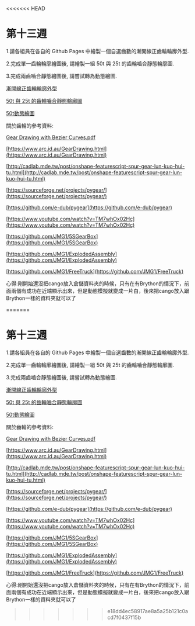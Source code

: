 <<<<<<< HEAD
# 第十三週

1.請各組員在各自的 Github Pages 中繪製一個自選齒數的漸開線正齒輪輪廓外型.

2.完成單一齒輪輪廓繪圖後, 請繪製一組 50t 與 25t 的齒輪嚙合靜態輪廓圖.

3.完成兩齒嚙合靜態繪圖後, 請嘗試轉為動態繪圖.

[漸開線正齒輪輪廓外型](https://s40523146.github.io/cd2018/blog/jian-kai-xian-zheng-chi-lun-lun-kuo-wai-xing.html)

[50t 與 25t 的齒輪嚙合靜態輪廓圖](https://s40523146.github.io/cd2018/blog/50t-yu-25t-de-chi-lun-nie-he-jing-tai-lun-kuo-tu.html)

[50t動態繪圖](https://s40523146.github.io/cd2018/blog/dong-tai-hui-tu.html)

關於齒輪的參考資料:

[Gear Drawing with Bezier Curves.pdf](https://github.com/mdecourse/cd2018/files/2022843/Gear.Drawing.with.Bezier.Curves.pdf)

[https://www.arc.id.au/GearDrawing.html](https://www.arc.id.au/GearDrawing.html)

[http://cadlab.mde.tw/post/onshape-featurescript-spur-gear-lun-kuo-hui-tu.html](http://cadlab.mde.tw/post/onshape-featurescript-spur-gear-lun-kuo-hui-tu.html)

[https://sourceforge.net/projects/pygear/](https://sourceforge.net/projects/pygear/)

[https://github.com/e-dub/pygear](https://github.com/e-dub/pygear)

[https://www.youtube.com/watch?v=TM7whOx02Hc](https://www.youtube.com/watch?v=TM7whOx02Hc)

[https://github.com/JMG1/5SGearBox](https://github.com/JMG1/5SGearBox)

[https://github.com/JMG1/ExplodedAssembly](https://github.com/JMG1/ExplodedAssembly)

[https://github.com/JMG1/FreeTruck](https://github.com/JMG1/FreeTruck)

心得:剛開始還沒把cango放入倉儲資料夾的時候，只有在有Brython的情況下，前面兩個有成功在近端顯示出來，但是動態模擬就變成一片白，後來把cango放入跟Brython一樣的資料夾就可以了

=======
# 第十三週

1.請各組員在各自的 Github Pages 中繪製一個自選齒數的漸開線正齒輪輪廓外型.

2.完成單一齒輪輪廓繪圖後, 請繪製一組 50t 與 25t 的齒輪嚙合靜態輪廓圖.

3.完成兩齒嚙合靜態繪圖後, 請嘗試轉為動態繪圖.

[漸開線正齒輪輪廓外型](https://s40523146.github.io/cd2018/blog/jian-kai-xian-zheng-chi-lun-lun-kuo-wai-xing.html)

[50t 與 25t 的齒輪嚙合靜態輪廓圖](https://s40523146.github.io/cd2018/blog/50t-yu-25t-de-chi-lun-nie-he-jing-tai-lun-kuo-tu.html)

[50t動態繪圖](https://s40523146.github.io/cd2018/blog/dong-tai-hui-tu.html)

關於齒輪的參考資料:

[Gear Drawing with Bezier Curves.pdf](https://github.com/mdecourse/cd2018/files/2022843/Gear.Drawing.with.Bezier.Curves.pdf)

[https://www.arc.id.au/GearDrawing.html](https://www.arc.id.au/GearDrawing.html)

[http://cadlab.mde.tw/post/onshape-featurescript-spur-gear-lun-kuo-hui-tu.html](http://cadlab.mde.tw/post/onshape-featurescript-spur-gear-lun-kuo-hui-tu.html)

[https://sourceforge.net/projects/pygear/](https://sourceforge.net/projects/pygear/)

[https://github.com/e-dub/pygear](https://github.com/e-dub/pygear)

[https://www.youtube.com/watch?v=TM7whOx02Hc](https://www.youtube.com/watch?v=TM7whOx02Hc)

[https://github.com/JMG1/5SGearBox](https://github.com/JMG1/5SGearBox)

[https://github.com/JMG1/ExplodedAssembly](https://github.com/JMG1/ExplodedAssembly)

[https://github.com/JMG1/FreeTruck](https://github.com/JMG1/FreeTruck)

心得:剛開始還沒把cango放入倉儲資料夾的時候，只有在有Brython的情況下，前面兩個有成功在近端顯示出來，但是動態模擬就變成一片白，後來把cango放入跟Brython一樣的資料夾就可以了

>>>>>>> e18dd4ec58917ae8a5a25b121c0acd7f0437f15b
